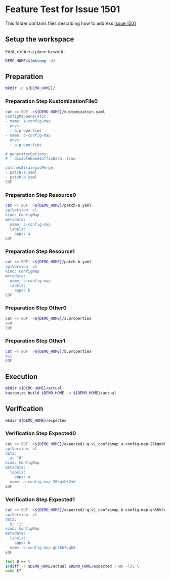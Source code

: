 # Feature Test for Issue 1501


This folder contains files describing how to address [Issue 1501](https://github.com/kubernetes-sigs/kustomize/issues/1501)

## Setup the workspace

First, define a place to work:

<!-- @makeWorkplace @test -->
```bash
DEMO_HOME=$(mktemp -d)
```

## Preparation

<!-- @makeDirectories @test -->
```bash
mkdir -p ${DEMO_HOME}/
```

### Preparation Step KustomizationFile0

<!-- @createKustomizationFile0 @test -->
```bash
cat <<'EOF' >${DEMO_HOME}/kustomization.yaml
configMapGenerator:
- name: a-config-map
  envs:
  - a.properties
- name: b-config-map
  envs:
  - b.properties

# generatorOptions:
#   disableNameSuffixHash: true

patchesStrategicMerge:
- patch-a.yaml
- patch-b.yaml
EOF
```


### Preparation Step Resource0

<!-- @createResource0 @test -->
```bash
cat <<'EOF' >${DEMO_HOME}/patch-a.yaml
apiVersion: v1
kind: ConfigMap
metadata:
  name: a-config-map
  labels:
    apps: a
EOF
```


### Preparation Step Resource1

<!-- @createResource1 @test -->
```bash
cat <<'EOF' >${DEMO_HOME}/patch-b.yaml
apiVersion: v1
kind: ConfigMap
metadata:
  name: b-config-map
  labels:
    apps: b
EOF
```


### Preparation Step Other0

<!-- @createOther0 @test -->
```bash
cat <<'EOF' >${DEMO_HOME}/a.properties
a=0
EOF
```


### Preparation Step Other1

<!-- @createOther1 @test -->
```bash
cat <<'EOF' >${DEMO_HOME}/b.properties
b=1
EOF
```

## Execution

<!-- @build @test -->
```bash
mkdir ${DEMO_HOME}/actual
kustomize build $DEMO_HOME -o ${DEMO_HOME}/actual
```

## Verification

<!-- @createExpectedDir @test -->
```bash
mkdir ${DEMO_HOME}/expected
```


### Verification Step Expected0

<!-- @createExpected0 @test -->
```bash
cat <<'EOF' >${DEMO_HOME}/expected/~g_v1_configmap_a-config-map-26kgmbk2md.yaml
apiVersion: v1
data:
  a: "0"
kind: ConfigMap
metadata:
  labels:
    apps: a
  name: a-config-map-26kgmbk2md
EOF
```


### Verification Step Expected1

<!-- @createExpected1 @test -->
```bash
cat <<'EOF' >${DEMO_HOME}/expected/~g_v1_configmap_b-config-map-gh56k7ggb5.yaml
apiVersion: v1
data:
  b: "1"
kind: ConfigMap
metadata:
  labels:
    apps: b
  name: b-config-map-gh56k7ggb5
EOF
```


<!-- @compareActualToExpected @test -->
```bash
test 0 == \
$(diff -r $DEMO_HOME/actual $DEMO_HOME/expected | wc -l); \
echo $?
```

